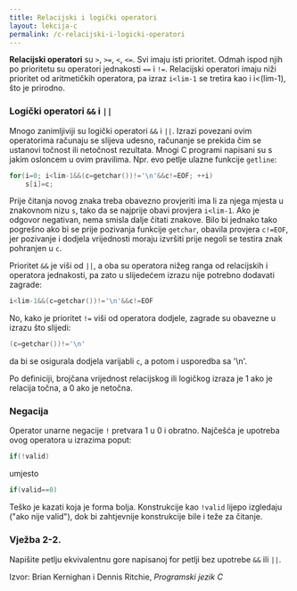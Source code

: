 ```yaml
---
title: Relacijski i logički operatori
layout: lekcija-c
permalink: /c-relacijski-i-logicki-operatori
---
```


**Relacijski operatori** su `>`, `>=`, `<`, `<=`. Svi imaju isti prioritet. Odmah ispod njih po prioritetu su operatori jednakosti `==` i `!=`. Relacijski operatori imaju niži prioritet od aritmetičkih operatora, pa izraz `i<lim-1` se tretira kao i i<(lim-1), što je prirodno.

### Logički operatori `&&` i `||`

Mnogo zanimljiviji su logički operatori `&&` i `||`. Izrazi povezani ovim operatorima računaju se slijeva udesno, računanje se prekida čim se ustanovi točnost ili netočnost rezultata. Mnogi C programi napisani su s jakim osloncem u ovim pravilima. Npr. evo petlje ulazne funkcije `getline`:

```c
for(i=0; i<lim-1&&(c=getchar())!='\n'&&c!=EOF; ++i)
    s[i]=c;
```

Prije čitanja novog znaka treba obavezno provjeriti ima li za njega mjesta u znakovnom nizu `s`, tako da se najprije obavi provjera `i<lim-1`. Ako je odgovor negativan, nema smisla dalje čitati znakove. Bilo bi jednako tako pogrešno ako bi se prije pozivanja funkcije `getchar`, obavila provjera `c!=EOF`, jer pozivanje i dodjela vrijednosti moraju izvršiti prije negoli se testira znak pohranjen u `c`.

Prioritet `&&` je viši od `||`, a oba su operatora nižeg ranga od relacijskih i operatora jednakosti, pa zato u slijedećem izrazu nije potrebno dodavati zagrade:

```c
i<lim-1&&(c=getchar())!='\n'&&c!=EOF
```

No, kako je prioritet `!=` viši od operatora dodjele, zagrade su obavezne u izrazu što slijedi:

```c
(c=getchar())!='\n'
```

da bi se osigurala dodjela varijabli `c`, a potom i usporedba sa '\n'.

Po definiciji, brojčana vrijednost relacijskog ili logičkog izraza je 1 ako je relacija točna, a 0 ako je netočna.

### Negacija

Operator unarne negacije `!` pretvara 1 u 0 i obratno. Najčešća je upotreba ovog operatora u izrazima poput:

```c
if(!valid)
```

umjesto

```c
if(valid==0)
```

Teško je kazati koja je forma bolja. Konstrukcije kao `!valid` lijepo izgledaju ("ako nije valid"), dok bi zahtjevnije konstrukcije bile i teže za čitanje.

### Vježba 2-2.

Napišite petlju ekvivalentnu gore napisanoj for petlji bez upotrebe `&&` ili `||`.


Izvor: Brian Kernighan i Dennis Ritchie, *Programski jezik C*
